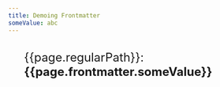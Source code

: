 ```yaml
---
title: Demoing Frontmatter
someValue: abc
---
```


<div class="someValue" v-for="page in $site.pages" style="margin: 2rem; font-size: x-large;">
    {{page.regularPath}}: <b>{{page.frontmatter.someValue}}</b>
</div>
